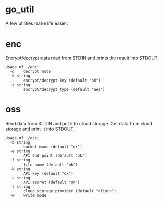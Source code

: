 # go_util

A few utilities make life easier.

enc
=============================
Encrypt/decrypt data read from STDIN and prints the result into STDOUT.
```
Usage of ./enc:
  -d    decrypt mode
  -k string
        encrypt/decrypt key (default "ok")
  -t string
        encrypt/decrypt type (default "aes")
```

oss
============================
Read data from STDIN and put it to cloud storage.
Get data from cloud storage and print it into STDOUT.
```
Usage of ./oss:
  -b string
        bucket name (default "ok")
  -e string
        API end point (default "ok")
  -f string
        file name (default "ok")
  -k string
        API key (default "ok")
  -s string
        API secret (default "ok")
  -t string
        cloud storage provider (default "aliyun")
  -w    write mode
```
